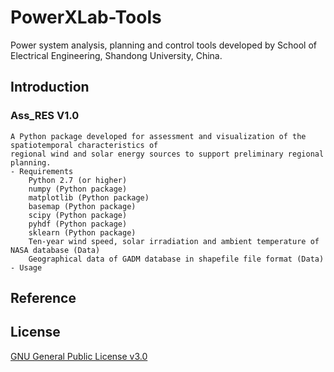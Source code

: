 # PowerXLab-Tools
Power system analysis, planning and control tools developed by School of Electrical Engineering, Shandong University, China.
## Introduction
### Ass_RES V1.0
	A Python package developed for assessment and visualization of the spatiotemporal characteristics of 
	regional wind and solar energy sources to support preliminary regional planning.
	- Requirements
		Python 2.7 (or higher)
		numpy (Python package)
		matplotlib (Python package)
		basemap (Python package)
		scipy (Python package)
		pyhdf (Python package)
		sklearn (Python package)
		Ten-year wind speed, solar irradiation and ambient temperature of NASA database (Data)
		Geographical data of GADM database in shapefile file format (Data)
	- Usage
## Reference
## License
[GNU General Public License v3.0](LICENSE)
